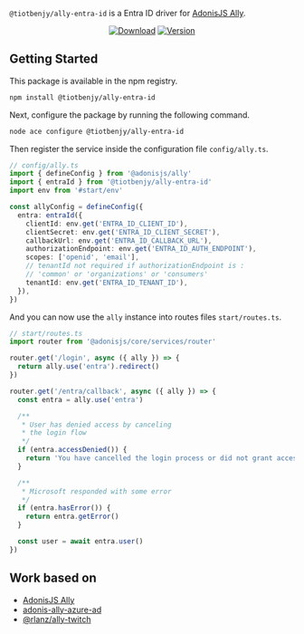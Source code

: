 `@tiotbenjy/ally-entra-id` is a Entra ID driver for [AdonisJS Ally](https://docs.adonisjs.com/guides/social-auth).

<p align="center">
  <a href="https://www.npmjs.com/package/@tiotbenjy/ally-entra-id"><img src="https://img.shields.io/npm/dm/@tiotbenjy/ally-entra-id.svg?style=flat-square" alt="Download"></a>
  <a href="https://www.npmjs.com/package/@tiotbenjy/ally-entra-id"><img src="https://img.shields.io/npm/v/@tiotbenjy/ally-entra-id.svg?style=flat-square" alt="Version"></a>
</p>


## Getting Started

This package is available in the npm registry.

```bash
npm install @tiotbenjy/ally-entra-id
```

Next, configure the package by running the following command.

```bash
node ace configure @tiotbenjy/ally-entra-id
```

Then register the service inside the configuration file `config/ally.ts`.

```ts
// config/ally.ts
import { defineConfig } from '@adonisjs/ally'
import { entraId } from '@tiotbenjy/ally-entra-id'
import env from '#start/env'

const allyConfig = defineConfig({
  entra: entraId({
    clientId: env.get('ENTRA_ID_CLIENT_ID'),
    clientSecret: env.get('ENTRA_ID_CLIENT_SECRET'),
    callbackUrl: env.get('ENTRA_ID_CALLBACK_URL'),
    authorizationEndpoint: env.get('ENTRA_ID_AUTH_ENDPOINT'),
    scopes: ['openid', 'email'],
    // tenantId not required if authorizationEndpoint is :
    // 'common' or 'organizations' or 'consumers'
    tenantId: env.get('ENTRA_ID_TENANT_ID'),
  }),
})
```

And you can now use the `ally` instance into routes files `start/routes.ts`.

```ts
// start/routes.ts
import router from '@adonisjs/core/services/router'

router.get('/login', async ({ ally }) => {
  return ally.use('entra').redirect()
})

router.get('/entra/callback', async ({ ally }) => {
  const entra = ally.use('entra')

  /**
   * User has denied access by canceling
   * the login flow
   */
  if (entra.accessDenied()) {
    return 'You have cancelled the login process or did not grant access to your profile'
  }

  /**
   * Microsoft responded with some error
   */
  if (entra.hasError()) {
    return entra.getError()
  }

  const user = await entra.user()
})
```

## Work based on

- [AdonisJS Ally](https://v6-alpha.adonisjs.com/docs/social_auth)
- [adonis-ally-azure-ad](https://github.com/AlexanderYW/adonis-ally-azure-ad/tree/main)
- [@rlanz/ally-twitch](https://github.com/RomainLanz/ally-twitch)
